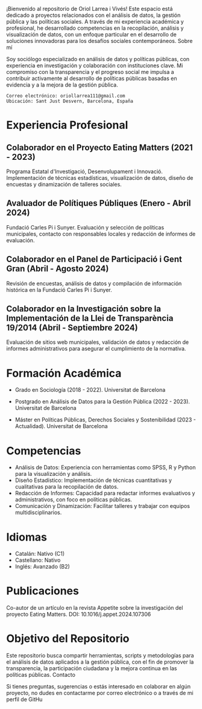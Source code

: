 ¡Bienvenido al repositorio de Oriol Larrea i Vivés! Este espacio está dedicado a proyectos relacionados con el análisis de datos, la gestión pública y las políticas sociales. A través de mi experiencia académica y profesional, he desarrollado competencias en la recopilación, análisis y visualización de datos, con un enfoque particular en el desarrollo de soluciones innovadoras para los desafíos sociales contemporáneos.
Sobre mí

Soy sociólogo especializado en análisis de datos y políticas públicas, con experiencia en investigación y colaboración con instituciones clave. Mi compromiso con la transparencia y el progreso social me impulsa a contribuir activamente al desarrollo de políticas públicas basadas en evidencia y a la mejora de la gestión pública.

    Correo electrónico: oriollarrea111@gmail.com
    Ubicación: Sant Just Desvern, Barcelona, España

# Experiencia Profesional

## Colaborador en el Proyecto Eating Matters (2021 - 2023)
Programa Estatal d'Investigació, Desenvolupament i Innovació. Implementación de técnicas estadísticas, visualización de datos, diseño de encuestas y dinamización de talleres sociales.

## Avaluador de Polítiques Públiques (Enero - Abril 2024)
Fundació Carles Pi i Sunyer. Evaluación y selección de políticas municipales, contacto con responsables locales y redacción de informes de evaluación.

## Colaborador en el Panel de Participació i Gent Gran (Abril - Agosto 2024)
Revisión de encuestas, análisis de datos y compilación de información histórica en la Fundació Carles Pi i Sunyer.

## Colaborador en la Investigación sobre la Implementación de la Llei de Transparència 19/2014 (Abril - Septiembre 2024)
Evaluación de sitios web municipales, validación de datos y redacción de informes administrativos para asegurar el cumplimiento de la normativa.

# Formación Académica

- Grado en Sociología (2018 - 2022). Universitat de Barcelona
  
- Postgrado en Análisis de Datos para la Gestión Pública (2022 - 2023). Universitat de Barcelona

- Máster en Políticas Públicas, Derechos Sociales y Sostenibilidad (2023 - Actualidad). Universitat de Barcelona

# Competencias

- Análisis de Datos: Experiencia con herramientas como SPSS, R y Python para la visualización y análisis.
- Diseño Estadístico: Implementación de técnicas cuantitativas y cualitativas para la recopilación de datos.
- Redacción de Informes: Capacidad para redactar informes evaluativos y administrativos, con foco en políticas públicas.
- Comunicación y Dinamización: Facilitar talleres y trabajar con equipos multidisciplinarios.

# Idiomas

- Catalán: Nativo (C1)
- Castellano: Nativo
- Inglés: Avanzado (B2)

# Publicaciones
Co-autor de un artículo en la revista Appetite sobre la investigación del proyecto Eating Matters. DOI: 10.1016/j.appet.2024.107306

# Objetivo del Repositorio

Este repositorio busca compartir herramientas, scripts y metodologías para el análisis de datos aplicados a la gestión pública, con el fin de promover la transparencia, la participación ciudadana y la mejora continua en las políticas públicas.
Contacto

Si tienes preguntas, sugerencias o estás interesado en colaborar en algún proyecto, no dudes en contactarme por correo electrónico o a través de mi perfil de GitHu
